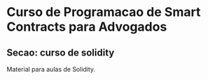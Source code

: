 # Curso de Programacao de Smart Contracts para Advogados

## Secao: curso de solidity

Material para aulas de Solidity.
